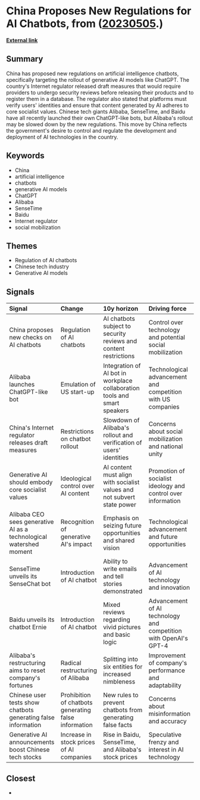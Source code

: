 # __China Proposes New Regulations for AI Chatbots__, from ([20230505](https://kghosh.substack.com/p/20230505).)

__[External link](https://arstechnica.com/information-technology/2023/04/china-slaps-security-reviews-on-ai-products-as-alibaba-unveils-chatgpt-challenger/?mc_cid=b71f549f27&mc_eid=794406189d)__



## Summary

China has proposed new regulations on artificial intelligence chatbots, specifically targeting the rollout of generative AI models like ChatGPT. The country's Internet regulator released draft measures that would require providers to undergo security reviews before releasing their products and to register them in a database. The regulator also stated that platforms must verify users' identities and ensure that content generated by AI adheres to core socialist values. Chinese tech giants Alibaba, SenseTime, and Baidu have all recently launched their own ChatGPT-like bots, but Alibaba's rollout may be slowed down by the new regulations. This move by China reflects the government's desire to control and regulate the development and deployment of AI technologies in the country.

## Keywords

* China
* artificial intelligence
* chatbots
* generative AI models
* ChatGPT
* Alibaba
* SenseTime
* Baidu
* Internet regulator
* social mobilization

## Themes

* Regulation of AI chatbots
* Chinese tech industry
* Generative AI models

## Signals

| Signal                                                             | Change                                               | 10y horizon                                                               | Driving force                                                    |
|:-------------------------------------------------------------------|:-----------------------------------------------------|:--------------------------------------------------------------------------|:-----------------------------------------------------------------|
| China proposes new checks on AI chatbots                           | Regulation of AI chatbots                            | AI chatbots subject to security reviews and content restrictions          | Control over technology and potential social mobilization        |
| Alibaba launches ChatGPT-like bot                                  | Emulation of US start-up                             | Integration of AI bot in workplace collaboration tools and smart speakers | Technological advancement and competition with US companies      |
| China's Internet regulator releases draft measures                 | Restrictions on chatbot rollout                      | Slowdown of Alibaba's rollout and verification of users' identities       | Concerns about social mobilization and national unity            |
| Generative AI should embody core socialist values                  | Ideological control over AI content                  | AI content must align with socialist values and not subvert state power   | Promotion of socialist ideology and control over information     |
| Alibaba CEO sees generative AI as a technological watershed moment | Recognition of generative AI's impact                | Emphasis on seizing future opportunities and shared vision                | Technological advancement and future opportunities               |
| SenseTime unveils its SenseChat bot                                | Introduction of AI chatbot                           | Ability to write emails and tell stories demonstrated                     | Advancement of AI technology and innovation                      |
| Baidu unveils its chatbot Ernie                                    | Introduction of AI chatbot                           | Mixed reviews regarding vivid pictures and basic logic                    | Advancement of AI technology and competition with OpenAI's GPT-4 |
| Alibaba's restructuring aims to reset company's fortunes           | Radical restructuring of Alibaba                     | Splitting into six entities for increased nimbleness                      | Improvement of company's performance and adaptability            |
| Chinese user tests show chatbots generating false information      | Prohibition of chatbots generating false information | New rules to prevent chatbots from generating false facts                 | Concerns about misinformation and accuracy                       |
| Generative AI announcements boost Chinese tech stocks              | Increase in stock prices of AI companies             | Rise in Baidu, SenseTime, and Alibaba's stock prices                      | Speculative frenzy and interest in AI technology                 |

## Closest

* 